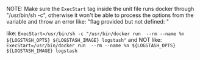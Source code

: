 NOTE: Make sure the `ExecStart` tag inside the unit file runs docker through "/usr/bin/sh -c", otherwise it won't be able to process the options from the variable and throw an error like: "flag provided but not defined: "

like: `ExecStart=/usr/bin/sh -c "/usr/bin/docker run  --rm --name %n ${LOGSTASH_OPTS} ${LOGSTASH_IMAGE} logstash"`
and NOT like: `ExecStart=/usr/bin/docker run  --rm --name %n ${LOGSTASH_OPTS} ${LOGSTASH_IMAGE} logstash`
